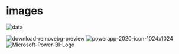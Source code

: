 # images
  ![data](https://github.com/jaghant/images/assets/108980892/d92bb3a7-11d9-4871-8b8d-f54d0a0dc555)
  
![download-removebg-preview](https://github.com/jaghant/images/assets/108980892/9dd9e231-264d-4adc-863d-72a0c7505a58)
![powerapp-2020-icon-1024x1024](https://github.com/jaghant/images/assets/108980892/318c782b-07ea-41a2-84f8-c972588c7a9f)
![Microsoft-Power-BI-Logo](https://github.com/jaghant/images/assets/108980892/4725c009-896d-43a5-a1a9-968b5291405b)
